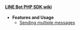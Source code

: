 #### [LINE Bot PHP SDK wiki](Home)
- **Features and Usage**
  - [Sending multiple messages](Sending-multiple-messages)